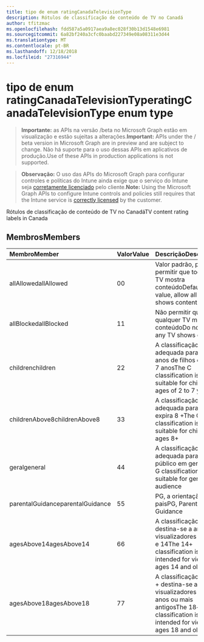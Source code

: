 ```yaml
---
title: tipo de enum ratingCanadaTelevisionType
description: Rótulos de classificação de conteúdo de TV no Canadá
author: tfitzmac
ms.openlocfilehash: fdd587a5a0917aea9a8ec028f30b13d1548e6981
ms.sourcegitcommit: 6a82bf240a3cfc0baabd227349e08a08311e3d44
ms.translationtype: MT
ms.contentlocale: pt-BR
ms.lasthandoff: 12/18/2018
ms.locfileid: "27316944"
---
```

# <a name="ratingcanadatelevisiontype-enum-type"></a><span data-ttu-id="aebb5-103">tipo de enum ratingCanadaTelevisionType</span><span class="sxs-lookup"><span data-stu-id="aebb5-103">ratingCanadaTelevisionType enum type</span></span>

> <span data-ttu-id="aebb5-104">**Importante:** as APIs na versão /beta no Microsoft Graph estão em visualização e estão sujeitas a alterações.</span><span class="sxs-lookup"><span data-stu-id="aebb5-104">**Important:** APIs under the / beta version in Microsoft Graph are in preview and are subject to change.</span></span> <span data-ttu-id="aebb5-105">Não há suporte para o uso dessas APIs em aplicativos de produção.</span><span class="sxs-lookup"><span data-stu-id="aebb5-105">Use of these APIs in production applications is not supported.</span></span>

> <span data-ttu-id="aebb5-106">**Observação:** O uso das APIs do Microsoft Graph para configurar controles e políticas do Intune ainda exige que o serviço do Intune seja [corretamente licenciado](https://go.microsoft.com/fwlink/?linkid=839381) pelo cliente.</span><span class="sxs-lookup"><span data-stu-id="aebb5-106">**Note:** Using the Microsoft Graph APIs to configure Intune controls and policies still requires that the Intune service is [correctly licensed](https://go.microsoft.com/fwlink/?linkid=839381) by the customer.</span></span>

<span data-ttu-id="aebb5-107">Rótulos de classificação de conteúdo de TV no Canadá</span><span class="sxs-lookup"><span data-stu-id="aebb5-107">TV content rating labels in Canada</span></span>
## <a name="members"></a><span data-ttu-id="aebb5-108">Membros</span><span class="sxs-lookup"><span data-stu-id="aebb5-108">Members</span></span>
|<span data-ttu-id="aebb5-109">Membro</span><span class="sxs-lookup"><span data-stu-id="aebb5-109">Member</span></span>|<span data-ttu-id="aebb5-110">Valor</span><span class="sxs-lookup"><span data-stu-id="aebb5-110">Value</span></span>|<span data-ttu-id="aebb5-111">Descrição</span><span class="sxs-lookup"><span data-stu-id="aebb5-111">Description</span></span>|
|:---|:---|:---|
|<span data-ttu-id="aebb5-112">allAllowed</span><span class="sxs-lookup"><span data-stu-id="aebb5-112">allAllowed</span></span>|<span data-ttu-id="aebb5-113">0</span><span class="sxs-lookup"><span data-stu-id="aebb5-113">0</span></span>|<span data-ttu-id="aebb5-114">Valor padrão, para permitir que todos os TV mostra conteúdo</span><span class="sxs-lookup"><span data-stu-id="aebb5-114">Default value, allow all TV shows content</span></span>|
|<span data-ttu-id="aebb5-115">allBlocked</span><span class="sxs-lookup"><span data-stu-id="aebb5-115">allBlocked</span></span>|<span data-ttu-id="aebb5-116">1</span><span class="sxs-lookup"><span data-stu-id="aebb5-116">1</span></span>|<span data-ttu-id="aebb5-117">Não permitir que qualquer TV mostra conteúdo</span><span class="sxs-lookup"><span data-stu-id="aebb5-117">Do not allow any TV shows content</span></span>|
|<span data-ttu-id="aebb5-118">children</span><span class="sxs-lookup"><span data-stu-id="aebb5-118">children</span></span>|<span data-ttu-id="aebb5-119">2</span><span class="sxs-lookup"><span data-stu-id="aebb5-119">2</span></span>|<span data-ttu-id="aebb5-120">A classificação de C é adequada para os anos de filhos de 2 a 7 anos</span><span class="sxs-lookup"><span data-stu-id="aebb5-120">The C classification is suitable for children ages of 2 to 7 years</span></span>|
|<span data-ttu-id="aebb5-121">childrenAbove8</span><span class="sxs-lookup"><span data-stu-id="aebb5-121">childrenAbove8</span></span>|<span data-ttu-id="aebb5-122">3</span><span class="sxs-lookup"><span data-stu-id="aebb5-122">3</span></span>|<span data-ttu-id="aebb5-123">A classificação C8 é adequada para filhos expira 8 +</span><span class="sxs-lookup"><span data-stu-id="aebb5-123">The C8 classification is suitable for children ages 8+</span></span>|
|<span data-ttu-id="aebb5-124">geral</span><span class="sxs-lookup"><span data-stu-id="aebb5-124">general</span></span>|<span data-ttu-id="aebb5-125">4</span><span class="sxs-lookup"><span data-stu-id="aebb5-125">4</span></span>|<span data-ttu-id="aebb5-126">A classificação G é adequada para o público em geral</span><span class="sxs-lookup"><span data-stu-id="aebb5-126">The G classification is suitable for general audience</span></span>|
|<span data-ttu-id="aebb5-127">parentalGuidance</span><span class="sxs-lookup"><span data-stu-id="aebb5-127">parentalGuidance</span></span>|<span data-ttu-id="aebb5-128">5</span><span class="sxs-lookup"><span data-stu-id="aebb5-128">5</span></span>|<span data-ttu-id="aebb5-129">PG, a orientação dos pais</span><span class="sxs-lookup"><span data-stu-id="aebb5-129">PG, Parental Guidance</span></span>|
|<span data-ttu-id="aebb5-130">agesAbove14</span><span class="sxs-lookup"><span data-stu-id="aebb5-130">agesAbove14</span></span>|<span data-ttu-id="aebb5-131">6</span><span class="sxs-lookup"><span data-stu-id="aebb5-131">6</span></span>|<span data-ttu-id="aebb5-132">A classificação 14 + destina-se a anos visualizadores antigos e 14</span><span class="sxs-lookup"><span data-stu-id="aebb5-132">The 14+ classification is intended for viewers ages 14 and older</span></span>|
|<span data-ttu-id="aebb5-133">agesAbove18</span><span class="sxs-lookup"><span data-stu-id="aebb5-133">agesAbove18</span></span>|<span data-ttu-id="aebb5-134">7</span><span class="sxs-lookup"><span data-stu-id="aebb5-134">7</span></span>|<span data-ttu-id="aebb5-135">A classificação de 18 + destina-se a visualizadores 18 anos ou mais antigos</span><span class="sxs-lookup"><span data-stu-id="aebb5-135">The 18+ classification is intended for viewers ages 18 and older</span></span>|





